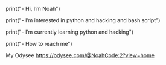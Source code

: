 print("- Hi, I’m Noah")

print("- I’m interested in python and hacking and bash script")

print("- I’m currently learning python and hacking")

print("- How to reach me")


My Odysee https://odysee.com/@NoahCode:2?view=home
